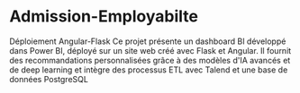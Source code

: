 # Admission-Employabilte
Déploiement Angular-Flask
Ce projet présente un dashboard BI développé dans Power BI, déployé sur un site web créé avec Flask et Angular. Il fournit des recommandations personnalisées grâce à des modèles d'IA avancés et de deep learning  et intègre des processus ETL avec Talend et une base de données PostgreSQL

